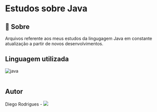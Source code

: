 # Estudos sobre Java

## 📃 Sobre
Arquivos referente aos meus estudos da lingugagem Java em constante atualização a partir de novos desenvolvimentos.

## Linguagem utilizada

<img align = "center" alt ="java" src = "https://img.shields.io/badge/Java-ED8B00?style=for-the-badge&logo=java&logoColor=white">
</br>
</br>

## Autor
Diego Rodrigues - <a href="https://www.linkedin.com/in/devdiegobrt/" target="_blank"><img src="https://img.shields.io/badge/-LinkedIn-%230077B5?style=for-the-badge&logo=linkedin&logoColor=white" target="_blank"></a>
